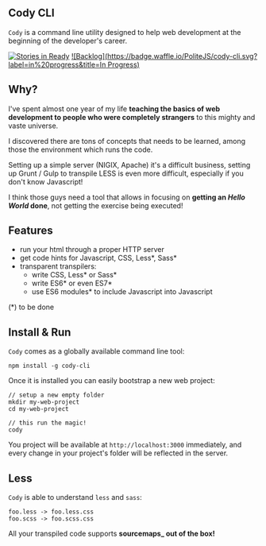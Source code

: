 Cody CLI
---

`Cody` is a command line utility designed to help web development at the beginning 
of the developer's career.

[![Stories in Ready](https://badge.waffle.io/PoliteJS/cody-cli.svg?label=ready&title=Ready)](http://waffle.io/PoliteJS/cody-cli)
[![Backlog](https://badge.waffle.io/PoliteJS/cody-cli.svg?label=in%20progress&title=In Progress)](http://waffle.io/PoliteJS/cody-cli)

## Why?

I've spent almost one year of my life **teaching the basics of web development to people who were completely strangers** to this mighty and vaste universe.

I discovered there are tons of concepts that needs to be learned, among those the environment which runs the code.

Setting up a simple server (NIGIX, Apache) it's a difficult business, setting up Grunt / Gulp to transpile LESS is even more difficult, especially if you don't know Javascript!

I think those guys need a tool that allows in focusing on **getting an _Hello World_ done**, not getting the exercise being executed!

## Features

- run your html through a proper HTTP server
- get code hints for Javascript, CSS, Less*, Sass*
- transparent transpilers:
  - write CSS, Less* or Sass* 
  - write ES6* or even ES7*
  - use ES6 modules* to include Javascript into Javascript
  
(*) to be done

## Install & Run

`Cody` comes as a globally available command line tool:

    npm install -g cody-cli
    
    
Once it is installed you can easily bootstrap a new web project:

    // setup a new empty folder
    mkdir my-web-project
    cd my-web-project
    
    // this run the magic!
    cody 
   
You project will be available at `http://localhost:3000` immediately, and every 
change in your project's folder will be reflected in the server.
   
## Less

`Cody` is able to understand `less` and `sass`:

	foo.less -> foo.less.css
	foo.scss -> foo.scss.css
	
All your transpiled code supports **sourcemaps_ out of the box!**




